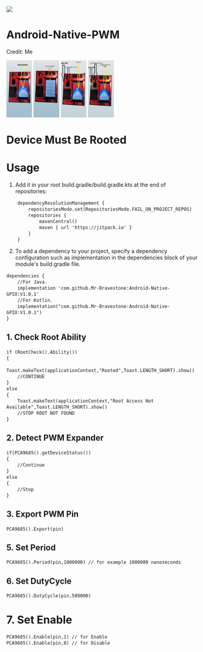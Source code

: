 [![](https://jitpack.io/v/Mr-Bravestone/Android-Native-GPIO.svg)](https://jitpack.io/#Mr-Bravestone/Android-Native-GPIO)
# Android-Native-PWM
Credit: Me


<img src ="https://github.com/Mr-Bravestone/Android-Native-GPIO/blob/master/art/Start.png" height = 150 alt ="Android-Native-SerialPort"/> <img src ="https://github.com/Mr-Bravestone/Android-Native-GPIO/blob/master/art/ListGpio.png" height = 150 alt ="Android-Native-SerialPort"/> <img src ="https://github.com/Mr-Bravestone/Android-Native-GPIO/blob/master/art/GpioControlOn.png" height = 150 alt ="Android-Native-SerialPort"/> <img src ="https://github.com/Mr-Bravestone/Android-Native-GPIO/blob/master/art/GpioControlOff.png" height = 150 alt ="Android-Native-SerialPort"/>



# Device Must Be Rooted

# Usage
1. Add it in your root build.gradle/build.gradle.kts at the end of repositories:
```
	dependencyResolutionManagement {
		repositoriesMode.set(RepositoriesMode.FAIL_ON_PROJECT_REPOS)
		repositories {
			mavenCentral()
			maven { url 'https://jitpack.io' }
		}
	}
```
2. To add a dependency to your project, specify a dependency configuration such as implementation in the dependencies block of your module's build.gradle file.
```
dependencies {
    //For Java.
    implementation 'com.github.Mr-Bravestone:Android-Native-GPIO:V1.0.1'
    //For Kotlin.
    implementation("com.github.Mr-Bravestone:Android-Native-GPIO:V1.0.1")
}
```
## 1. Check Root Ability
```
if (RootCheck().Ability())
{
	Toast.makeText(applicationContext,"Rooted",Toast.LENGTH_SHORT).show()
	//CONTINUE
}
else
{
	Toast.makeText(applicationContext,"Root Access Not Available",Toast.LENGTH_SHORT).show()
	//STOP ROOT NOT FOUND
}
```
## 2. Detect PWM Expander
```
if(PCA9685().getDeviceStatus())
{
	//Continue
}
else
{
	//Stop
}
```
## 3. Export PWM Pin
```
PCA9685().Export(pin) 
```
## 5. Set Period
```
PCA9685().Period(pin,1000000) // for example 1000000 nanoseconds
```
## 6. Set DutyCycle
```
PCA9685().DutyCycle(pin,500000) 
```
# 7. Set Enable 
```
PCA9685().Enable(pin,1) // for Enable 
PCA9685().Enable(pin,0) // for Disable
```

